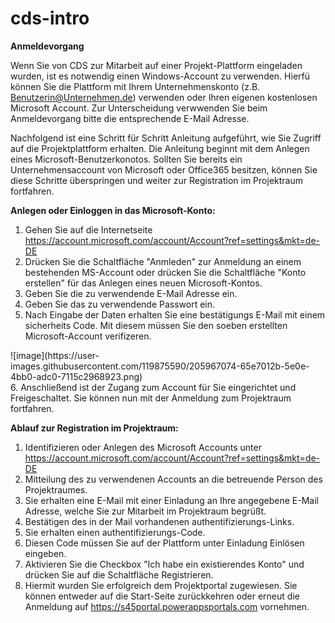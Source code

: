 # cds-intro

<strong>Anmeldevorgang</strong>

Wenn Sie von CDS zur Mitarbeit auf einer Projekt-Plattform eingeladen wurden, ist es notwendig einen Windows-Account zu verwenden. Hierfü können Sie die Plattform mit Ihrem Unternehmenskonto (z.B. Benutzerin@Unternehmen.de) verwenden oder Ihren eigenen kostenlosen Microsoft Account. Zur Unterscheidung verwwenden Sie beim Anmeldevorgang bitte die entsprechende E-Mail Adresse.

Nachfolgend ist eine Schritt für Schritt Anleitung aufgeführt, wie Sie Zugriff auf die Projektplattform erhalten. Die Anleitung beginnt mit dem Anlegen eines Microsoft-Benutzerkonotos. Sollten Sie bereits ein Unternehmensaccount von Microsoft oder Office365 besitzen, können Sie diese Schritte überspringen und weiter zur Registration im Projektraum fortfahren.

<strong>Anlegen oder Einloggen in das Microsoft-Konto:</strong>
1. Gehen Sie auf die Internetseite https://account.microsoft.com/account/Account?ref=settings&mkt=de-DE
2. Drücken Sie die Schaltfläche "Anmleden" zur Anmeldung an einem bestehenden MS-Account oder drücken Sie die Schaltfläche "Konto erstellen" für das Anlegen eines neuen Microsoft-Kontos.
3. Geben Sie die zu verwendende E-Mail Adresse ein.
4. Geben Sie das zu verwendende Passwort ein.
5. Nach Eingabe der Daten erhalten Sie eine bestätigungs E-Mail mit einem sicherheits Code. Mit diesem müssen Sie den soeben erstellten Microsoft-Account verifizeren.
<div id="image" stlye="width:60%; height:60%">![image](https://user-images.githubusercontent.com/119875590/205967074-65e7012b-5e0e-4bb0-adc0-7115c2968923.png)</div>
6. Anschließend ist der Zugang zum Account für Sie eingerichtet und Freigeschaltet. Sie können nun mit der Anmeldung zum Projektraum fortfahren. 


<strong>Ablauf zur Registration im Projektraum:</strong>
1. Identifizieren oder Anlegen des Microsoft Accounts unter https://account.microsoft.com/account/Account?ref=settings&mkt=de-DE
2. Mitteilung des zu verwendenen Accounts an die betreuende Person des Projektraumes.
3. Sie erhalten eine E-Mail mit einer Einladung an Ihre angegebene E-Mail Adresse, welche Sie zur Mitarbeit im Projektraum begrüßt.
4. Bestätigen des in der Mail vorhandenen authentifizierungs-Links.
5. Sie erhalten einen authentifizierungs-Code.
6. Diesen Code müssen Sie auf der Plattform unter Einladung Einlösen eingeben.
7. Aktivieren Sie die Checkbox "Ich habe ein existierendes Konto" und drücken Sie auf die Schaltfläche Registrieren.
8. Hiermit wurden Sie erfolgreich dem Projektportal zugewiesen. Sie können entweder auf die Start-Seite zurückkehren oder erneut die Anmeldung auf https://s45portal.powerappsportals.com vornehmen.

